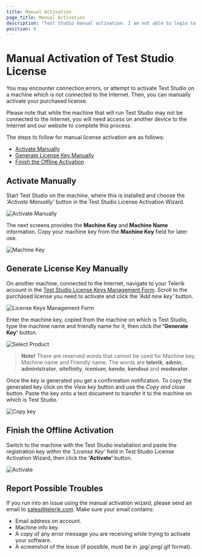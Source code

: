 ```yaml
---
title: Manual Activation
page_title: Manual Activation
description: "Test Studio manual activation. I am not able to login to my account and activate Test Studio. No internet on the machine and unable to activate Test Studio. Offline Test Studio license activation"
position: 6
---
```

# Manual Activation of Test Studio License

You may encounter connection errors, or attempt to activate Test Studio on a machine which is not connected to the Internet. Then, you can manually activate your purchased license.

Please note that while the machine that will run Test Studio may not be connected to the Internet, you will need access on another device to the Internet and our website to complete this process.

The steps to follow for manual license activation are as follows:

- [Activate Manually](#activate-manually)
- [Generate License Key Manually](#generate-license-key-manually)
- [Finish the Offline Activation](#finish-the-offline-activation)

## Activate Manually

Start Test Studio on the machine, where this is installed and choose the _'Activate Manually'_ button in the Test Studio License Activation Wizard.

![Activate Manually](/img/general-information/installation/manual-activation/fig2.png)

The next screens provides the __Machine Key__ and __Machine Name__ information. Copy your machine key from the __Machine Key__ field for later use.

![Machine Key](/img/general-information/installation/manual-activation/fig3.png)

## Generate License Key Manually

On another machine, connected to the Internet, navigate to your Telerik account in the <a href="http://www.telerik.com/account/your-products/testing-tools-manage-license-keys.aspx" target="_blank">Test Studio License Keys Management Form</a>. Scroll to the purchased license you need to activate and click the _'Add new key'_ button.

![License Keys Management Form](/img/general-information/installation/manual-activation/fig4.png)

Enter the machine key, copied from the machine on which is Test Studio, type the machine name and friendly name for it, then click the __'Generate Key'__ button.

![Select Product](/img/general-information/installation/manual-activation/fig5.png)

> __Note!__ There are reserved words that cannot be used for Machine key, Machine name and Friendly name. The words are **telerik**, **admin**, **administrator**, **sitefinity**, **icenium**, **kendo**, **kendoui** and **moderator**.

Once the key is generated you get a confirmation notification. To copy the generated key click on the _View key_ button and use the _Copy and close_ button. Paste the key onto a text document to transfer it to the machine on which is Test Studio.

![Copy key](/img/general-information/installation/manual-activation/fig6.png)

## Finish the Offline Activation

Switch to the machine with the Test Studio installation and paste the registration key within the _'License Key'_ field in Test Studio License Activation Wizard, then click the __'Activate'__ button.

![Activate](/img/general-information/installation/manual-activation/fig7.png)

## Report Possible Troubles

If you run into an issue using the manual activation wizard, please send an email to [sales@telerik.com](mailto:sales@telerik.com). Make sure your email contains:

* Email address on account.
* Machine info key.
* A copy of any error message you are receiving while trying to activate your software.
* A screenshot of the issue (if possible, must be in .jpg/.png/.gif format).